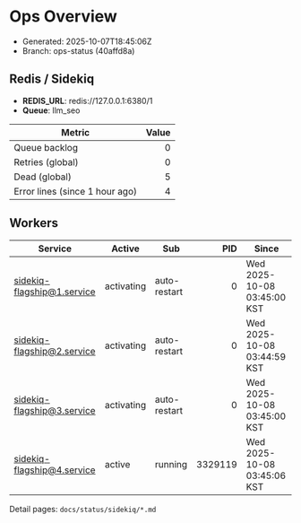 # Ops Overview

- Generated: 2025-10-07T18:45:06Z
- Branch: ops-status (40affd8a)

## Redis / Sidekiq
- **REDIS_URL**: redis://127.0.0.1:6380/1
- **Queue**: llm_seo

| Metric | Value |
|---|---:|
| Queue backlog | 0 |
| Retries (global) | 0 |
| Dead (global) | 5 |
| Error lines (since 1 hour ago) | 4 |

## Workers
| Service | Active | Sub | PID | Since |
|---|---|---|---:|---|
| sidekiq-flagship@1.service | activating | auto-restart | 0 | Wed 2025-10-08 03:45:00 KST |
| sidekiq-flagship@2.service | activating | auto-restart | 0 | Wed 2025-10-08 03:44:59 KST |
| sidekiq-flagship@3.service | activating | auto-restart | 0 | Wed 2025-10-08 03:45:00 KST |
| sidekiq-flagship@4.service | active | running | 3329119 | Wed 2025-10-08 03:45:06 KST |

Detail pages: `docs/status/sidekiq/*.md`
